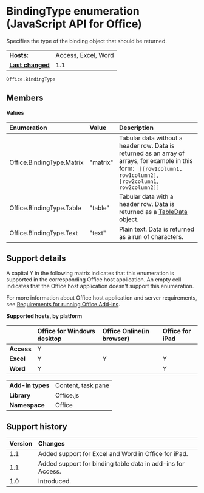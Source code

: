 
# BindingType enumeration (JavaScript API for Office)
 Specifies the type of the binding object that should be returned.

|||
|:-----|:-----|
|**Hosts:**|Access, Excel, Word|
|**[Last changed](#bk_history)**|1.1|

```
Office.BindingType
```


## Members


**Values**


|**Enumeration**|**Value**|**Description**|
|:-----|:-----|:-----|
|Office.BindingType.Matrix|"matrix"|Tabular data without a header row. Data is returned as an array of arrays, for example in this form: ` [[row1column1, row1column2],[row2column1, row2column2]]`|
|Office.BindingType.Table|"table"|Tabular data with a header row. Data is returned as a [TableData](../../reference/shared/tabledata/tabledata-object.md) object.|
|Office.BindingType.Text|"text"|Plain text. Data is returned as a run of characters.|

## Support details
<a name="bk_support"> </a>

A capital Y in the following matrix indicates that this enumeration is supported in the corresponding Office host application. An empty cell indicates that the Office host application doesn't support this enumeration.

For more information about Office host application and server requirements, see [Requirements for running Office Add-ins](http://msdn.microsoft.com/library/67340567-bb9a-498c-96d3-3f52f28c16bc%28Office.15%29.aspx).


**Supported hosts, by platform**


||**Office for Windows desktop**|**Office Online(in browser)**|**Office for iPad**|
|:-----|:-----|:-----|:-----|
|**Access**|Y|||
|**Excel**|Y|Y|Y|
|**Word**|Y||Y|

|||
|:-----|:-----|
|**Add-in types**|Content, task pane|
|**Library**|Office.js|
|**Namespace**|Office|

## Support history
<a name="bk_history"> </a>


|**Version**|**Changes**|
|:-----|:-----|
|1.1|Added support for Excel and Word in Office for iPad.|
|1.1|Added support for binding table data in add-ins for Access.|
|1.0|Introduced.|
